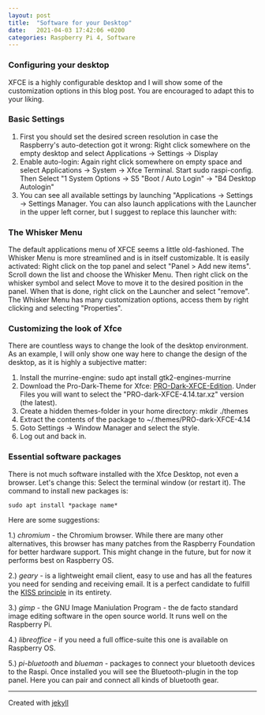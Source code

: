 ```yaml
---
layout: post
title:  "Software for your Desktop"
date:   2021-04-03 17:42:06 +0200
categories: Raspberry Pi 4, Software
---
```

### Configuring your desktop

XFCE is a highly configurable desktop and I will show some of the customization options in this blog post.
You are encouraged to adapt this to your liking.

### Basic Settings

1. First you should set the desired screen resolution in case the Raspberry's auto-detection got it wrong: 
Right click somewhere on the empty desktop and select Applications -> Settings -> Display
2. Enable auto-login: Again right click somewhere on empty space and select Applications -> System -> Xfce Terminal. Start sudo raspi-config. Then Select "1 System Options -> S5 "Boot / Auto Login" -> "B4 Desktop Autologin"
3. You can see all available settings by launching "Applications -> Settings -> Settings Manager.
You can also launch applications with the Launcher in the upper left corner, but I suggest to replace this launcher with:

### The Whisker Menu

The default applications menu of XFCE seems a little old-fashioned. The Whisker Menu is more streamlined and is in itself customizable. It is easily activated: Right click on the top panel and select "Panel > Add new items". Scroll down the list and choose the Whisker Menu. Then right click on the whisker symbol and select Move to move it to the desired position in the panel. When that is done, right click on the Launcher and select "remove".
The Whisker Menu has many customization options, access them by right clicking and selecting "Properties".

### Customizing the look of Xfce

There are countless ways to change the look of the desktop environment. As an example, I will only show one way here to change the design of the desktop, as it is highly a subjective matter:

1. Install the murrine-engine: sudo apt install gtk2-engines-murrine
2. Download the Pro-Dark-Theme for Xfce: [PRO-Dark-XFCE-Edition](https://www.xfce-look.org/p/1207818/). Under Files you will want to select the "PRO-dark-XFCE-4.14.tar.xz" version (the latest).
3. Create a hidden themes-folder in your home directory: mkdir ./themes
4. Extract the contents of the package to ~/.themes/PRO-dark-XFCE-4.14
5. Goto Settings -> Window Manager and select the style.
6. Log out and back in.

### Essential software packages

There is not much software installed with the Xfce Desktop, not even a browser. Let's change this: Select the terminal window (or restart it). The command to install new packages is:
~~~
sudo apt install *package name*
~~~

Here are some suggestions:

1.) *chromium* - the Chromium browser. While there are many other alternatives, this browser has many patches from the Raspberry Foundation for better hardware support. This might change in the future, but for now it performs best on Raspberry OS.

2.) *geary* - is a lightweight email client, easy to use and has all the features you need for sending and receiving email. It is a perfect candidate to fulfill the [KISS principle](https://en.wikipedia.org/wiki/KISS_principle) in its entirety.

3.) *gimp* - the GNU Image Maniulation Program - the de facto standard image editing software in the open source world. It runs well on the Raspberry Pi.

4.) *libreoffice* - if you need a full office-suite this one is available on Raspberry OS.

5.) *pi-bluetooth* and *blueman* - packages to connect your bluetooth devices to the Raspi. Once installed you will see the Bluetooth-plugin in the top panel. Here you can pair and connect all kinds of bluetooth gear.
 
---

Created with [jekyll][jekyll-link]

[xfce.org]: https://www.xfce.org/
[jekyll-link]: https://jekyllrb.com/
